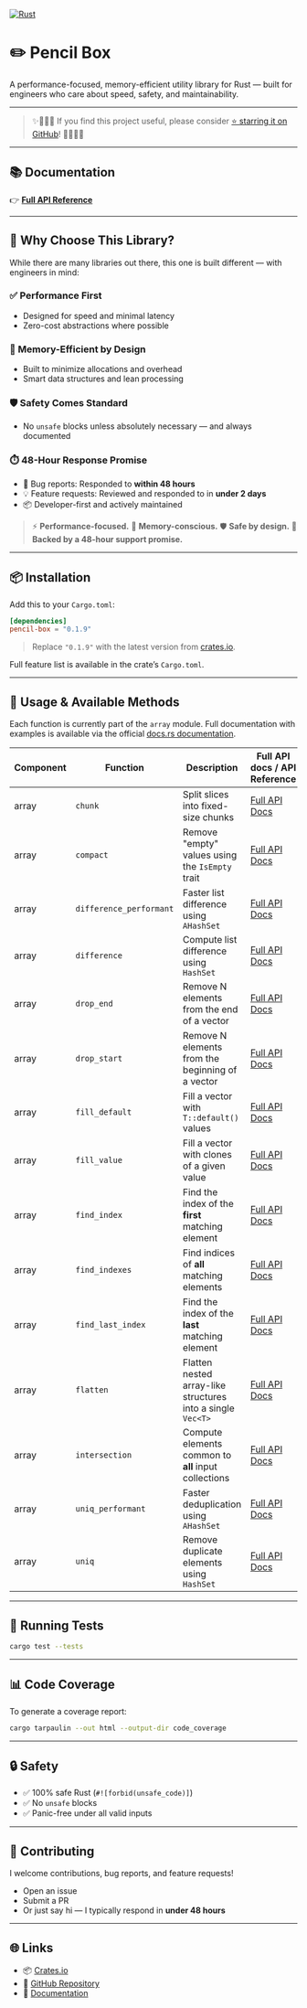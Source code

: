 
[![Rust](https://github.com/rocketnozzle/pencil-box/actions/workflows/rust.yml/badge.svg)](https://github.com/rocketnozzle/pencil-box/actions/workflows/rust.yml)

# ✏️ Pencil Box

A performance-focused, memory-efficient utility library for Rust — built for engineers who care about speed, safety, and maintainability.


---

> ✨🌟🌟🌟 If you find this project useful, please consider [⭐ starring it on GitHub](https://github.com/rocketnozzle/pencil-box)! 🌟🌟🌟✨

---

## 📚 Documentation

👉 [**Full API Reference**](https://docs.rs/pencil-box/latest/pencil_box/)

---

## 🚀 Why Choose This Library?

While there are many libraries out there, this one is built different — with engineers in mind:

### ✅ Performance First
- Designed for speed and minimal latency
- Zero-cost abstractions where possible

### 🧠 Memory-Efficient by Design
- Built to minimize allocations and overhead
- Smart data structures and lean processing

### 🛡️ Safety Comes Standard
- No `unsafe` blocks unless absolutely necessary — and always documented

### ⏱️ 48-Hour Response Promise
- 🐛 Bug reports: Responded to **within 48 hours**
- 💡 Feature requests: Reviewed and responded to in **under 2 days**
- 📦 Developer-first and actively maintained

> ⚡ **Performance-focused.** 💾 **Memory-conscious.** 🛡️ **Safe by design.** 🔁 **Backed by a 48-hour support promise.**


---
## 📦 Installation

Add this to your `Cargo.toml`:

```toml
[dependencies]
pencil-box = "0.1.9"
```

> Replace `"0.1.9"` with the latest version from [crates.io](https://crates.io/crates/pencil-box).


Full feature list is available in the crate’s `Cargo.toml`.

---

## 🚀 Usage & Available Methods

Each function is currently part of the `array` module. Full documentation with examples is available via the official [docs.rs documentation](https://docs.rs/pencil-box).

| Component | Function                | Description                                                 | Full API docs / API Reference                                                                                |
| --------- | ----------------------- | ----------------------------------------------------------- | ------------------------------------------------------------------------------------------------------------ |
| array     | `chunk`                 | Split slices into fixed-size chunks                         | [Full API Docs](https://docs.rs/pencil-box/latest/pencil_box/array/chunk/fn.chunk.html)                      |
| array     | `compact`               | Remove "empty" values using the `IsEmpty` trait             | [Full API Docs](https://docs.rs/pencil-box/latest/pencil_box/array/compact/fn.compact.html)                  |
| array     | `difference_performant` | Faster list difference using `AHashSet`                     | [Full API Docs](https://docs.rs/pencil-box/latest/pencil_box/array/difference/fn.difference_performant.html) |
| array     | `difference`            | Compute list difference using `HashSet`                     | [Full API Docs](https://docs.rs/pencil-box/latest/pencil_box/array/difference/fn.difference.html)            |
| array     | `drop_end`              | Remove N elements from the end of a vector                  | [Full API Docs](https://docs.rs/pencil-box/latest/pencil_box/array/drop_end/fn.drop_end.html)                |
| array     | `drop_start`            | Remove N elements from the beginning of a vector            | [Full API Docs](https://docs.rs/pencil-box/latest/pencil_box/array/drop_start/fn.drop_start.html)            |
| array     | `fill_default`          | Fill a vector with `T::default()` values                    | [Full API Docs](https://docs.rs/pencil-box/latest/pencil_box/array/fill/fn.fill_default.html)                |
| array     | `fill_value`            | Fill a vector with clones of a given value                  | [Full API Docs](https://docs.rs/pencil-box/latest/pencil_box/array/fill/fn.fill_value.html)                  |
| array     | `find_index`            | Find the index of the **first** matching element            | [Full API Docs](https://docs.rs/pencil-box/latest/pencil_box/array/find/fn.find_index.html)                  |
| array     | `find_indexes`          | Find indices of **all** matching elements                   | [Full API Docs](https://docs.rs/pencil-box/latest/pencil_box/array/find/fn.find_indexes.html)                |
| array     | `find_last_index`       | Find the index of the **last** matching element             | [Full API Docs](https://docs.rs/pencil-box/latest/pencil_box/array/find/fn.find_last_index.html)             |
| array     | `flatten`               | Flatten nested array-like structures into a single `Vec<T>` | [Full API Docs](https://docs.rs/pencil-box/latest/pencil_box/array/flatten/fn.flatten.html)                  |
| array     | `intersection`          | Compute elements common to **all** input collections        | [Full API Docs](https://docs.rs/pencil-box/latest/pencil_box/array/intersection/fn.intersection.html)        |
| array     | `uniq_performant`       | Faster deduplication using `AHashSet`                       | [Full API Docs](https://docs.rs/pencil-box/latest/pencil_box/array/uniq/fn.uniq_performant.html)             |
| array     | `uniq`                  | Remove duplicate elements using `HashSet`                   | [Full API Docs](https://docs.rs/pencil-box/latest/pencil_box/array/uniq/fn.uniq.html)                        |

---

## 🧪 Running Tests

```bash
cargo test --tests
```

---

## 📊 Code Coverage

To generate a coverage report:

```bash
cargo tarpaulin --out html --output-dir code_coverage
```

---

## 🔒 Safety

- ✅ 100% safe Rust (`#![forbid(unsafe_code)]`)
- ✅ No `unsafe` blocks
- ✅ Panic-free under all valid inputs

---

## 🤝 Contributing

I welcome contributions, bug reports, and feature requests!

- Open an issue
- Submit a PR
- Or just say hi — I typically respond in **under 48 hours**

---

## 🌐 Links

- 📦 [Crates.io](https://crates.io/crates/pencil-box)
- 📁 [GitHub Repository](https://github.com/rocketnozzle/pencil-box)
- 📘 [Documentation](https://docs.rs/pencil-box/latest/pencil_box/)
